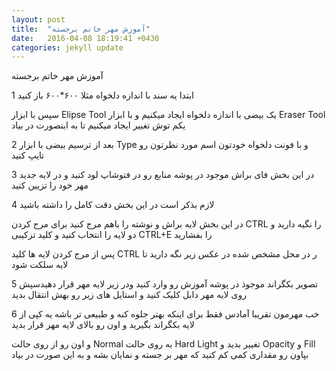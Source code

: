 ```yaml
---
layout: post
title:  "آموزش مهر خاتم برجسته"
date:   2016-04-08 18:19:41 +0430
categories: jekyll update
---
```

آموزش مهر خاتم برجسته

1 ابتدا یه سند با اندازه دلخواه مثلا ۶۰۰*۶۰۰ باز کنید

سپس با ابزار Elipse Tool یک بیضی با اندازه دلخواه ایجاد میکنیم و با ابزار Eraser Tool یکم توش تغییر ایجاد میکنیم تا به اینصورت در بیاد 

2 بعد از ترسیم بیضی با ابزار Type و با فونت دلخواه خودتون اسم مورد نظرتون رو تایپ کنید

3 در این بخش فای براش موجود در پوشه منابع رو در فتوشاپ لود کنید و در لایه جدید مهر خود را تزیین کنید

4 لازم بذکر است در این بخش دقت کامل را داشته باشید

در این بخش لایه براش و نوشته را باهم مرج کنید برای مرج کردن CTRL را نگیه دارید و دو لایه را انتخاب کنید و کلید ترکیبی CTRL+E را بفشارید

پس از مرج کردن  لایه ها کلید CTRL ر در محل مشخص شده در عکس زیر نگه دارید تا لایه سلکت شود 


5 تصویر بکگراند موجوذ در پوشه آموزش رو وارد کنید ودر زیر لایه  مهر قرار دهیدسپش روی لایه مهر دابل کلیک کنید و استایل های زیر رو بهش انتقال بدید 

6 خب مهرمون تقریبا آمادس فقط برای اینکه بهتر جلوه کنه و طبیعی تر باشه یه کپی از لایه بکگراند بگیرید و اون رو بالای لایه مهر قرار بدید

و اون رو از روی حالت Normal به روی حالت Hard Light  تغییر بدید و Opacity و Fill بپاون رو مقداری کمی کم کنید که مهر بر جسته و نمایان بشه و به این صورت در بیاد